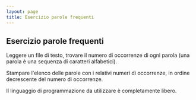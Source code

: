 ```yaml
---
layout: page
title: Esercizio parole frequenti
---
```


## Esercizio parole frequenti

Leggere un file di testo, trovare il numero di occorrenze di ogni parola (una parola è una sequenza di caratteri alfabetici).

Stampare l'elenco delle parole con i relativi numeri di occorrenze, in ordine decrescente del numero di occorrenze.

Il linguaggio di programmazione da utilizzare è completamente libero.
